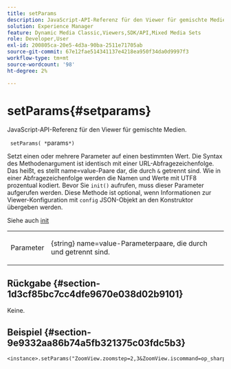 ```yaml
---
title: setParams
description: JavaScript-API-Referenz für den Viewer für gemischte Medien.
solution: Experience Manager
feature: Dynamic Media Classic,Viewers,SDK/API,Mixed Media Sets
role: Developer,User
exl-id: 200805ca-20e5-4d3a-90ba-2511e71705ab
source-git-commit: 67e12fae514341137e4218ea950f34da0d9997f3
workflow-type: tm+mt
source-wordcount: '98'
ht-degree: 2%

---
```


# setParams{#setparams}

JavaScript-API-Referenz für den Viewer für gemischte Medien.

` setParams( *`params`*)`

Setzt einen oder mehrere Parameter auf einen bestimmten Wert. Die Syntax des Methodenargument ist identisch mit einer URL-Abfragezeichenfolge. Das heißt, es stellt name=value-Paare dar, die durch `&` getrennt sind. Wie in einer Abfragezeichenfolge werden die Namen und Werte mit UTF8 prozentual kodiert. Bevor Sie `init()` aufrufen, muss dieser Parameter aufgerufen werden. Diese Methode ist optional, wenn Informationen zur Viewer-Konfiguration mit `config` JSON-Objekt an den Konstruktor übergeben werden.

Siehe auch [init](../../../c-html5-s7-aem-asset-viewers/c-html5-mixedmedia-viewer-about/c-html5-mixedmedia-viewer-javascriptapiref/r-html5-mixedmedia-javascriptapiref-init.md#reference-bb4428c155e541b79797f96e17c068ae)

<table id="table_896DFF34A68A403DB93A6D597461A573"> 
 <tbody> 
  <tr> 
   <td colname="col1"> <p> <span class="codeph"> <span class="varname"> Parameter</span> </span> </p> </td> 
   <td colname="col2"> <p> <span class="codeph"> {string}</span> name=value-Parameterpaare, die durch <span class="codeph"> und </span> getrennt sind. </p> </td> 
  </tr> 
 </tbody> 
</table>

## Rückgabe {#section-1d3cf85bc7cc4dfe9670e038d02b9101}

Keine.

## Beispiel {#section-9e9332aa86b74a5fb321375c03fdc5b3}

```
<instance>.setParams("ZoomView.zoomstep=2,3&ZoomView.iscommand=op_sharpen%3d1")
```
